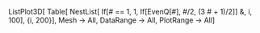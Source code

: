 ListPlot3D[
 Table[ NestList[ If[# == 1, 1, If[EvenQ[#], #/2, (3 # + 1)/2]] &, i, 
   100], {i, 200}], Mesh -> All, DataRange -> All, PlotRange -> All]
